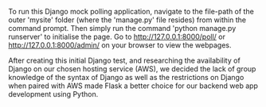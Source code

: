 To run this Django mock polling application, navigate to the file-path of the 
outer 'mysite' folder (where the 'manage.py' file resides) from within the 
command prompt. Then simply run the command 'python manage.py runserver' 
to initialise the page.
Go to http://127.0.0.1:8000/poll/ or http://127.0.0.1:8000/admin/ on your 
browser to view the webpages.

After creating this initial Django test, and researching the availability of 
Django on our chosen hosting service (AWS), we decided the lack of group
knowledge of the syntax of Django as well as the restrictions on Django 
when paired with AWS made Flask a better choice for our backend web app 
development using Python.